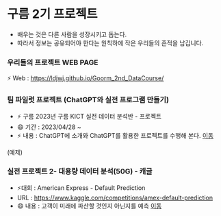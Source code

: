 # 구름 2기 프로젝트 

* 배우는 것은 다른 사람을 성장시키고 돕는다. 
* 따라서 정보는 공유되어야 한다는 원칙하에 작은 우리들의 흔적을 남깁니다.

### 우리들의 프로젝트 WEB PAGE
 ⚡ Web : https://ldjwj.github.io/Goorm_2nd_DataCourse/


### 팀 파일럿 프로젝트 (ChatGPT와 실전 프로그램 만들기)
 * ⚡ 구름 2023년 구름 KICT 실전 데이터 분석반 - 프로젝트
 * 😄 기간 : 2023/04/28 ~ 
 * ⚡ 내용 : ChatGPT에 소개와 ChatGPT를 활용한 프로젝트를 수행해 본다.
 [이동](https://github.com/LDJWJ/Goorm_2nd_DataCourse/tree/main/01_2023_Goorm_KICT01) 


(예제)

### 실전 프로젝트 2- 대용량 데이터 분석(50G) - 캐글
 * ⚡대회 : American Express - Default Prediction
 * URL :  https://www.kaggle.com/competitions/amex-default-prediction
 * 😄 내용 : 고객이 미래에 파산할 것인지 아닌지를 예측
 [이동](https://github.com/LDJWJ/Goorm_2nd_DataCourse/tree/main/02_TeamProject_Second)
